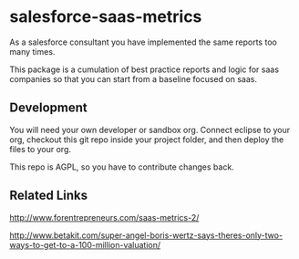salesforce-saas-metrics
=======================

As a salesforce consultant you have implemented the same reports too many times.

This package is a cumulation of best practice reports and logic for saas companies so that you can start from a baseline focused on saas.

Development
-----------

You will need your own developer or sandbox org.  Connect eclipse to your org, checkout this git repo inside your project folder, and then deploy the files to your org.

This repo is AGPL, so you have to contribute changes back.


Related Links
-------------

http://www.forentrepreneurs.com/saas-metrics-2/

http://www.betakit.com/super-angel-boris-wertz-says-theres-only-two-ways-to-get-to-a-100-million-valuation/
